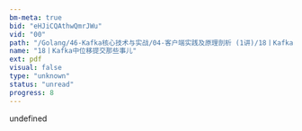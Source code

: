 ```yaml
---
bm-meta: true
bid: "eHJiCQAthwQmrJWu"
vid: "00"
path: "/Golang/46-Kafka核心技术与实战/04-客户端实践及原理剖析 (1讲)/18丨Kafka中位移提交那些事儿.pdf"
name: "18丨Kafka中位移提交那些事儿"
ext: pdf
visual: false
type: "unknown"
status: "unread"
progress: 8
---
```

undefined